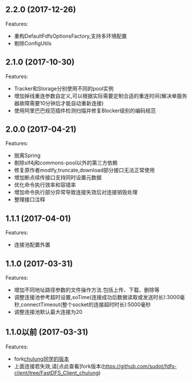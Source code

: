 ## 2.2.0 (2017-12-26)

Features:

  - 重构DefaultFdfsOptionsFactory,支持多环境配置
  - 剔除ConfigUtils

## 2.1.0 (2017-10-30)

Features:

  - Tracker和Storage分别使用不同的pool实例
  - 增加掉线重连参数自定义,可以根据实际需要定制合适的重连时间(解决单服务器故障需要10分钟后才能自动重新连接)
  - 使用阿里巴巴规范插件检测扫描并修复Blocker级别的编码规范

## 2.0.0 (2017-04-21)

Features:

  - 脱离Spring
  - 剔除slf4j和commons-pool以外的第三方依赖
  - 修复原作者modify,truncate,download部分接口无法正常使用
  - 增加断点续传接口支持同时设置元数据
  - 优化命令执行效率和容错率
  - 增加命令执行部分异常导致连接失效后对连接销毁处理
  - 整理接口注释

## 1.1.1 (2017-04-01)

Features:

  - 连接池配置外置

## 1.1.0 (2017-03-31)

Features:

  - 增加不同地址路径参数的文件操作方法.包括上传、下载、删除等
  - 调整连接池参考超时设置,soTime(连接成功后数据读取或发送时长):3000毫秒,connectTimeout(整个socket的连接超时时长):5000毫秒
  - 调整连接池默认最大连接为20

## 1.1.0以前 (2017-03-31)

Features:

  - fork[chulung同学的版本](https://github.com/chulung/FastDFS_Client)
  - 上面连接若失效,请[点此查看]fork版本(https://github.com/sudot/fdfs-client/tree/FastDFS_Client_chulung)